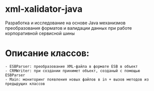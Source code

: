 # xml-xalidator-java
Разработка и исследование на основе Java механизмов преобразования форматов и валидации данных при работе корпоративной сервисной шины

# Описание классов:
	- ESBParser: преобразование XML-файла в формате ESB в объект
	- CRMWriter: при создании принимет объект, созданый с помощью ESBParser
	- Main: мониторинг появления новых файлов в in + вызов методов из предыдущих классов
